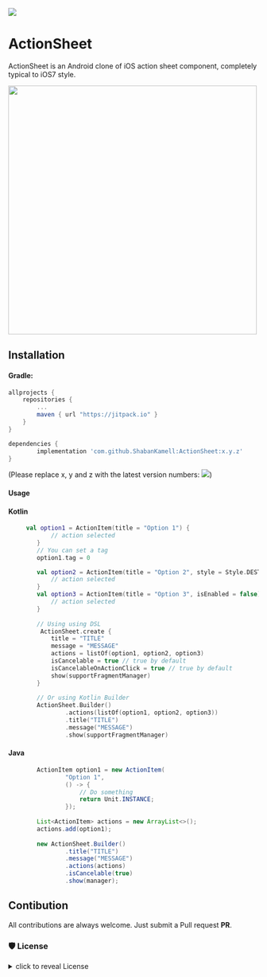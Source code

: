 [![](https://jitpack.io/v/ShabanKamell/ActionSheet.svg)](https://jitpack.io/#ShabanKamell/ActionSheet)

ActionSheet
===========

ActionSheet is an Android clone of iOS action sheet component, completely typical to iOS7 style.

<img src="https://github.com/ShabanKamell/ActionSheet/blob/master/blob/raw/action_sheet_2.png?raw=true" height="500">

## Installation

#### Gradle:
```groovy
allprojects {
    repositories {
        ...
        maven { url "https://jitpack.io" }
    }
}

dependencies {
        implementation 'com.github.ShabanKamell:ActionSheet:x.y.z'
}
```
(Please replace x, y and z with the latest version numbers: [![](https://jitpack.io/v/ShabanKamell/ActionSheet.svg)](https://jitpack.io/#ShabanKamell/ActionSheet))

#### Usage

#### Kotlin 

```kotlin
     val option1 = ActionItem(title = "Option 1") {
            // action selected
        }
        // You can set a tag
        option1.tag = 0

        val option2 = ActionItem(title = "Option 2", style = Style.DESTRUCTIVE) {
            // action selected
        }
        val option3 = ActionItem(title = "Option 3", isEnabled = false) {
            // action selected
        }
        
        // Using using DSL
         ActionSheet.create {
            title = "TITLE"
            message = "MESSAGE"
            actions = listOf(option1, option2, option3)
            isCancelable = true // true by default
            isCancelableOnActionClick = true // true by default
            show(supportFragmentManager)
        }
        
        // Or using Kotlin Builder
        ActionSheet.Builder()
                .actions(listOf(option1, option2, option3))
                .title("TITLE")
                .message("MESSAGE")
                .show(supportFragmentManager)
```

#### Java

```java
        ActionItem option1 = new ActionItem(
                "Option 1",
                () -> {
                    // Do something
                    return Unit.INSTANCE;
                });
                
        List<ActionItem> actions = new ArrayList<>();
        actions.add(option1);
        
        new ActionSheet.Builder()
                .title("TITLE")
                .message("MESSAGE")
                .actions(actions)
                .isCancelable(true)
                .show(manager);
```

## Contibution

All contributions are always welcome. Just submit a Pull request **PR**.

### 🛡 License
<details>
    <summary>
        click to reveal License
    </summary>
    
```
Licensed under the Apache License, Version 2.0 (the "License");
you may not use this file except in compliance with the License.
You may obtain a copy of the License at

   http://www.apache.org/licenses/LICENSE-2.0

Unless required by applicable law or agreed to in writing, software
distributed under the License is distributed on an "AS IS" BASIS,
WITHOUT WARRANTIES OR CONDITIONS OF ANY KIND, either express or implied.
See the License for the specific language governing permissions and
limitations under the License.
```

</details>

